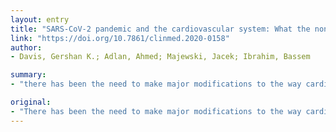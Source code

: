 ```yaml
---
layout: entry
title: "SARS-CoV-2 pandemic and the cardiovascular system: What the non-cardiologist needs to know"
link: "https://doi.org/10.7861/clinmed.2020-0158"
author:
- Davis, Gershan K.; Adlan, Ahmed; Majewski, Jacek; Ibrahim, Bassem

summary:
- "there has been the need to make major modifications to the way cardiology is practised in light of the COVID-19 pandemic. There is also a focus on indications and interpretation of commonly performed cardiac investigations in the setting. References are included from a number of specialist societies and groups. The need to recognise complex cardiovascular manifestations and complications."

original:
- "There has been the need to make major modifications to the way cardiology is practised in light of the COVID-19 pandemic. There has also been the need to recognise the complex cardiovascular manifestations and complications of COVID-19. In this article we provide guidance on the management of cardiac patients without COVID-19 in the current pandemic as well as patients with cardiac disease and COVID-19 and patients with cardiac complications of COVID-19. There is also a focus on indications and interpretation of commonly performed cardiac investigations in the setting of COVID-19. References are included from a number of specialist societies and groups."
---
```


